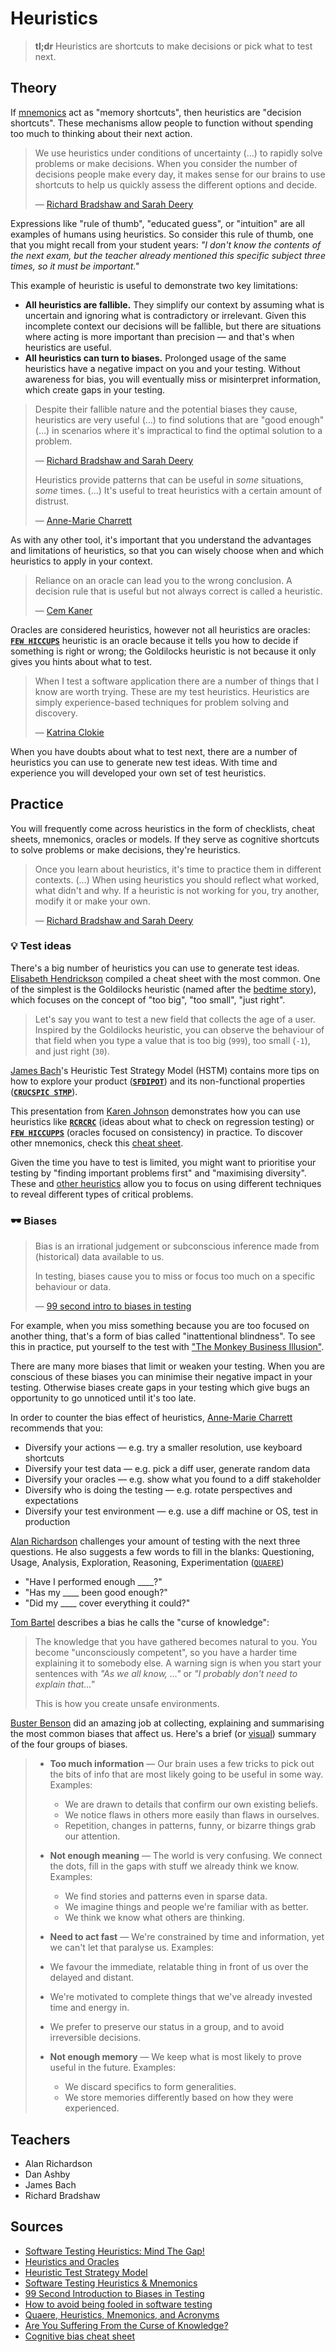 # Heuristics

> **tl;dr** Heuristics are shortcuts to make decisions or pick what to test next.

## Theory

If [mnemonics](/tools/mnemonics) act as "memory shortcuts", then heuristics are "decision shortcuts". These mechanisms allow people to function without spending too much to thinking about their next action.

> We use heuristics under conditions of uncertainty (…) to rapidly solve problems or make decisions. When you consider the number of decisions people make every day, it makes sense for our brains to use shortcuts to help us quickly assess the different options and decide.
>
> — [Richard Bradshaw and Sarah Deery](https://www.ministryoftesting.com/dojo/lessons/software-testing-heuristics-mind-the-gap)

Expressions like "rule of thumb", "educated guess", or "intuition" are all examples of humans using heuristics. So consider this rule of thumb, one that you might recall from your student years: _"I don't know the contents of the next exam, but the teacher already mentioned this specific subject three times, so it must be important."_

This example of heuristic is useful to demonstrate two key limitations:

- **All heuristics are fallible.** They simplify our context by assuming what is uncertain and ignoring what is contradictory or irrelevant. Given this incomplete context our decisions will be fallible, but there are situations where acting is more important than precision — and that's when heuristics are useful.
- **All heuristics can turn to biases.** Prolonged usage of the same heuristics have a negative impact on you and your testing. Without awareness for bias, you will eventually miss or misinterpret information, which create gaps in your testing.

> Despite their fallible nature and the potential biases they cause, heuristics are very useful (…) to find solutions that are "good enough" (…) in scenarios where it's impractical to find the optimal solution to a problem.
>
> — [Richard Bradshaw and Sarah Deery](https://www.ministryoftesting.com/dojo/lessons/software-testing-heuristics-mind-the-gap)
>
> Heuristics provide patterns that can be useful in _some_ situations, _some_ times. (…) It's useful to treat heuristics with a certain amount of distrust.
>
> — [Anne-Marie Charrett](https://mavericktester.com/2019/12/31/heuristics-sfdipot/)

As with any other tool, it's important that you understand the advantages and limitations of heuristics, so that you can wisely choose when and which heuristics to apply in your context.

> Reliance on an oracle can lead you to the wrong conclusion.
> A decision rule that is useful but not always correct is called a heuristic.
>
> — [Cem Kaner](http://kaner.com/?p=190)

Oracles are considered heuristics, however not all heuristics are oracles: [**`FEW HICCUPS`**](/tools/mnemonics.md) heuristic is an oracle because it tells you how to decide if something is right or wrong; the Goldilocks heuristic is not because it only gives you hints about what to test.

> When I test a software application there are a number of things that I know are worth trying. These are my test heuristics. Heuristics are simply experience-based techniques for problem solving and discovery.
>
> — [Katrina Clokie](https://katrinatester.blogspot.com/2014/09/heuristics-and-oracles.html)

When you have doubts about what to test next, there are a number of heuristics you can use to generate new test ideas. With time and experience you will developed your own set of test heuristics.

## Practice

You will frequently come across heuristics in the form of checklists, cheat sheets, mnemonics, oracles or models. If they serve as cognitive shortcuts to solve problems or make decisions, they're heuristics.

> Once you learn about heuristics, it's time to practice them in different contexts. (…) When using heuristics you should reflect what worked, what didn't and why. If a heuristic is not working for you, try another, modify it or make your own.
>
> — [Richard Bradshaw and Sarah Deery](https://www.ministryoftesting.com/dojo/lessons/software-testing-heuristics-mind-the-gap)

### 💡 Test ideas

There's a big number of heuristics you can use to generate test ideas. [Elisabeth Hendrickson](http://testobsessed.com/wp-content/uploads/2011/04/testheuristicscheatsheetv1.pdf) compiled a cheat sheet with the most common. One of the simplest is the Goldilocks heuristic (named after the [bedtime story](https://en.wikipedia.org/wiki/Goldilocks_and_the_Three_Bears)), which focuses on the concept of "too big", "too small", "just right".

> Let's say you want to test a new field that collects the age of a user. Inspired by the Goldilocks heuristic, you can observe the behaviour of that field when you type a value that is too big (`999`), too small (`-1`), and just right (`30`).

[James Bach](https://www.satisfice.com/download/heuristic-test-strategy-model)'s Heuristic Test Strategy Model (HSTM) contains more tips on how to explore your product ([**`SFDIPOT`**](/tools/mnemonics?id=⛺%ef%b8%8f-exploration)) and its non-functional properties ([**`CRUCSPIC STMP`**](/tools/mnemonics?id=%f0%9f%92%a1-product)).

This presentation from [Karen Johnson](http://karennicolejohnson.com/wp-content/uploads/2012/11/KNJohnson-2012-heuristics-mnemonics.pdf) demonstrates how you can use heuristics like [**`RCRCRC`**](/tools/mnemonics?id=🤖-automation) (ideas about what to check on regression testing) or [**`FEW HICCUPPS`**](/tools/mnemonics?id=⛺%ef%b8%8f-exploration) (oracles focused on consistency) in practice. To discover other mnemonics, check this [cheat sheet](/tools/mnemonics).

Given the time you have to test is limited, you might want to prioritise your testing by "finding important problems first" and "maximising diversity". These and [other heuristics](https://thelifeofoneman.com/the-main-test-heuristics-to-consider) allow you to focus on using different techniques to reveal different types of critical problems.

### 🕶 Biases

> Bias is an irrational judgement or subconscious inference made from (historical) data available to us.
>
> In testing, biases cause you to miss or focus too much on a specific behaviour or data.
>
> — [99 second intro to biases in testing](https://www.ministryoftesting.com/dojo/lessons/99-second-introduction-to-biases-in-testing)

For example, when you miss something because you are too focused on another thing, that's a form of bias called "inattentional blindness". To see this in practice, put yourself to the test with ["The Monkey Business Illusion"](https://youtu.be/IGQmdoK_ZfY).

There are many more biases that limit or weaken your testing. When you are conscious of these biases you can minimise their negative impact in your testing. Otherwise biases create gaps in your testing which give bugs an opportunity to go unnoticed until it's too late.

In order to counter the bias effect of heuristics, [Anne-Marie Charrett](https://mavericktester.com/2018/03/20/2018-3-20-how-to-avoid-being-fooled-in-software-testing/) recommends that you:

- Diversify your actions — e.g. try a smaller resolution, use keyboard shortcuts
- Diversify your test data — e.g. pick a diff user, generate random data
- Diversify your oracles — e.g. show what you found to a diff stakeholder
- Diversify who is doing the testing — e.g. rotate perspectives and expectations
- Diversify your test environment — e.g. use a diff machine or OS, test in production

[Alan Richardson](https://www.eviltester.com/2017/05/quaere-heuristics-mnemonics-and-acronyms.html) challenges your amount of testing with the next three questions. He also suggests a few words to fill in the blanks: Questioning, Usage, Analysis, Exploration, Reasoning, Experimentation ([`QUAERE`](https://www.eviltester.com/2017/05/quaere-heuristics-mnemonics-and-acronyms.html))

- "Have I performed enough \_\_\_\_?"
- "Has my \_\_\_\_ been good enough?"
- "Did my \_\_\_\_ cover everything it could?"

[Tom Bartel](https://www.tombartel.me/blog/are-you-suffering-from-curse-of-knowledge/) describes a bias he calls the "curse of knowledge":

> The knowledge that you have gathered becomes natural to you. You become "unconsciously competent", so you have a harder time explaining it to somebody else. A warning sign is when you start your sentences with _"As we all know, …"_ or _"I probably don't need to explain that…"_
>
> This is how you create unsafe environments.

[Buster Benson](https://medium.com/better-humans/cognitive-bias-cheat-sheet-55a472476b18#.486tj1s6j) did an amazing job at collecting, explaining and summarising the most common biases that affect us. Here's a brief (or [visual](https://upload.wikimedia.org/wikipedia/commons/a/a4/The_Cognitive_Bias_Codex_-_180%2B_biases%2C_designed_by_John_Manoogian_III_%28jm3%29.png)) summary of the four groups of biases.

> - **Too much information** — Our brain uses a few tricks to pick out the bits of info that are most likely going to be useful in some way. Examples:
>   - We are drawn to details that confirm our own existing beliefs.
>   - We notice flaws in others more easily than flaws in ourselves.
>   - Repetition, changes in patterns, funny, or bizarre things grab our attention.
> - **Not enough meaning** — The world is very confusing. We connect the dots, fill in the gaps with stuff we already think we know. Examples:
>   - We find stories and patterns even in sparse data.
>   - We imagine things and people we're familiar with as better.
>   - We think we know what others are thinking.
> - **Need to act fast** — We're constrained by time and information, yet we can't let that paralyse us. Examples:
> - We favour the immediate, relatable thing in front of us over the delayed and distant.
>
> - We're motivated to complete things that we've already invested time and energy in.
>
> - We prefer to preserve our status in a group, and to avoid irreversible decisions.
>
> - **Not enough memory** — We keep what is most likely to prove useful in the future. Examples:
>   - We discard specifics to form generalities.
>   - We store memories differently based on how they were experienced.

## Teachers

- Alan Richardson
- Dan Ashby
- James Bach
- Richard Bradshaw

## Sources

- [Software Testing Heuristics: Mind The Gap!](https://www.ministryoftesting.com/dojo/lessons/software-testing-heuristics-mind-the-gap)
- [Heuristics and Oracles](https://katrinatester.blogspot.com/2014/09/heuristics-and-oracles.html)
- [Heuristic Test Strategy Model](https://www.satisfice.com/download/heuristic-test-strategy-model)
- [Software Testing Heuristics & Mnemonics](http://karennicolejohnson.com/wp-content/uploads/2012/11/KNJohnson-2012-heuristics-mnemonics.pdf)
- [99 Second Introduction to Biases in Testing](https://www.ministryoftesting.com/dojo/lessons/99-second-introduction-to-biases-in-testing)
- [How to avoid being fooled in software testing](https://mavericktester.com/2018/03/20/2018-3-20-how-to-avoid-being-fooled-in-software-testing/)
- [Quaere, Heuristics, Mnemonics, and Acronyms](https://www.eviltester.com/2017/05/quaere-heuristics-mnemonics-and-acronyms.html)
- [Are You Suffering From the Curse of Knowledge?](https://www.tombartel.me/blog/are-you-suffering-from-curse-of-knowledge/)
- [Cognitive bias cheat sheet](https://medium.com/better-humans/cognitive-bias-cheat-sheet-55a472476b18#.486tj1s6j)
